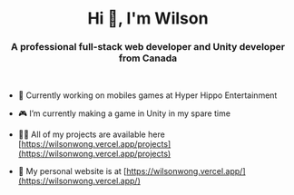 <h1 align="center">Hi 👋, I'm Wilson</h1>
<h3 align="center">A professional full-stack web developer and Unity developer from Canada</h3>
<br/>

- 🛒 Currently working on mobiles games at Hyper Hippo Entertainment

- 🎮 I’m currently making a game in Unity in my spare time

- 👨‍💻 All of my projects are available here [https://wilsonwong.vercel.app/projects](https://wilsonwong.vercel.app/projects)

- 📝 My personal website is at [https://wilsonwong.vercel.app/](https://wilsonwong.vercel.app/)
